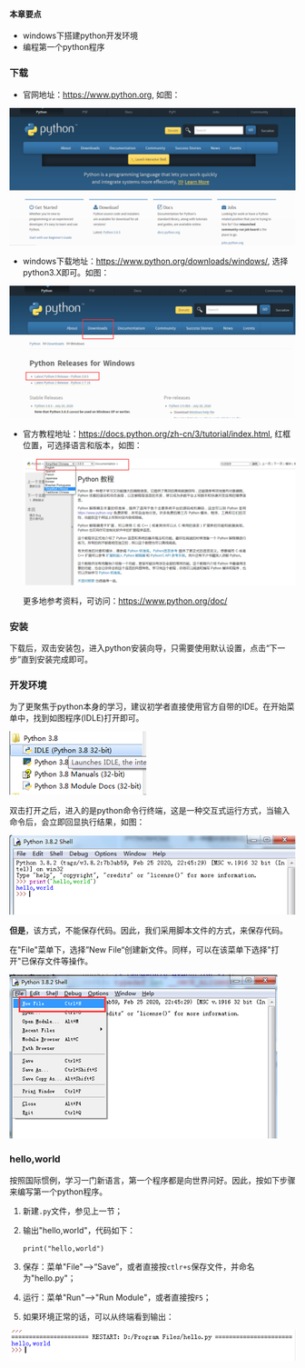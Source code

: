 #### 本章要点

- windows下搭建python开发环境
- 编程第一个python程序

### 下载

- 官网地址：https://www.python.org, 如图：

![1596727031176](image/l1_main_page.png)



- windows下载地址：https://www.python.org/downloads/windows/, 选择python3.X即可。如图：

![1596809829848](image/l1_downloads.png)



- 官方教程地址：https://docs.python.org/zh-cn/3/tutorial/index.html, 红框位置，可选择语言和版本，如图：

  ![1596727407636](image/l3_doc.png)

  更多地参考资料，可访问：https://www.python.org/doc/

### 安装

下载后，双击安装包，进入python安装向导，只需要使用默认设置，点击“下一步”直到安装完成即可。

### 开发环境

为了更聚焦于python本身的学习，建议初学者直接使用官方自带的IDE。在开始菜单中，找到如图程序(IDLE)打开即可。

![1596728417858](image/l1_ide.png)

双击打开之后，进入的是python命令行终端，这是一种交互式运行方式，当输入命令后，会立即回显执行结果，如图：

![1596728671460](image/l1_h1.png)

**但是**，该方式，不能保存代码。因此，我们采用脚本文件的方式，来保存代码。

在"File"菜单下，选择”New File“创建新文件。同样，可以在该菜单下选择"打开"已保存文件等操作。

![1596728902578](image/l1_n_file.png)



### hello,world

按照国际惯例，学习一门新语言，第一个程序都是向世界问好。因此，按如下步骤来编写第一个python程序。

1. 新建`.py`文件，参见上一节；

2. 输出"hello,world"，代码如下：

   ```
   print("hello,world")
   ```

   

3. 保存：菜单"File"-->“Save”，或者直接按`ctlr+s`保存文件，并命名为"hello.py"；

4. 运行：菜单"Run"-->"Run Module"，或者直接按`F5`；

5. 如果环境正常的话，可以从终端看到输出：

![1596729707327](image/l1_run.png)
